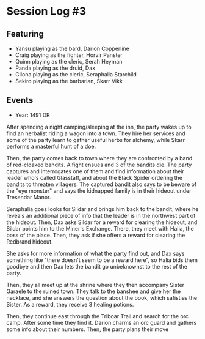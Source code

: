 # Session Log #3

## Featuring
 - Yansu playing as the bard, Darion Copperline
 - Craig playing as the fighter, Horvir Panster
 - Quinn playing as the cleric, Serah Heyman
 - Panda playing as the druid, Dax
 - Cilona playing as the cleric, Seraphalia Starchild
 - Sekiro playing as the barbarian, Skarr Vikk

 ## Events

 - Year: 1491 DR

After spending a night camping/sleeping at the inn, the party wakes up to find an herbalist riding a wagon into a town. They hire her services and some of the party learn to gather useful herbs for alchemy, while Skarr performs a masterful hunt of a doe.

Then, the party comes back to town where they are confronted by a band of red-cloaked bandits. A fight ensues and 3 of the bandits die. The party captures and interrogates one of them and find information about their leader who's called Glasstaff, and about the Black Spider ordering the bandits to threaten villagers. The captured bandit also says to be beware of the "eye monster" and says the kidnapped family is in their hideout under Tresendar Manor.

Seraphalia goes looks for Sildar and brings him back to the bandit, where he reveals an additional piece of info that the leader is in the northwest part of the hideout. Then, Dax asks Sildar for a reward for clearing the hideout, and Sildar points him to the Miner's Exchange. There, they meet with Halia, the boss of the place. Then, they ask if she offers a reward for clearing the Redbrand hideout. 

She asks for more information of what the party find out, and Dax says something like "there doesn't seem to be a reward here", so Halia bids them goodbye and then Dax lets the bandit go unbeknownst to the rest of the party. 

Then, they all meet up at the shrine where they then accompany Sister Garaele to the ruined town. They talk to the banshee and give her the necklace, and she answers the question about the book, which safisties the Sister. As a reward, they receive 3 healing potions.

Then, they continue east through the Triboar Trail and search for the orc camp. After some time they find it. Darion charms an orc guard and gathers some info about their numbers. Then, the party plans their move



